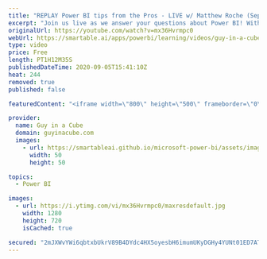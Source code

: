 ```yaml
---
title: "REPLAY Power BI tips from the Pros - LIVE w/ Matthew Roche (Sept 5, 2020)"
excerpt: "Join us live as we answer your questions about Power BI! With special guest, Matthew Roche!  Connect with Matthew: Twitter: https://twitter.com/SQLAllFather YouTube: https://www.youtube.com/channel/UCpsilPn-2qFlrYYuvyFkpPQ Website: https://ssbipolar.com/  💥 30 minutes: Open Q&A (Public) 💥 Then... Members"
originalUrl: https://youtube.com/watch?v=mx36Hvrmpc0
webUrl: https://smartable.ai/apps/powerbi/learning/videos/guy-in-a-cube-replay-power-bi-tips-from-the-pros-live-w-matthew-roche-sept-5-2020/
type: video
price: Free
length: PT1H12M35S
publishedDateTime: 2020-09-05T15:41:10Z
heat: 244
removed: true
published: false

featuredContent: "<iframe width=\"800\" height=\"500\" frameborder=\"0\" src=\"https://www.youtube.com/embed/mx36Hvrmpc0\" allow=\"accelerometer; autoplay; encrypted-media; gyroscope; picture-in-picture\" allowfullscreen></iframe>"

provider:
  name: Guy in a Cube
  domain: guyinacube.com
  images:
    - url: https://smartableai.github.io/microsoft-power-bi/assets/images/organizations/guyinacube.com-50x50.jpg
      width: 50
      height: 50

topics:
  - Power BI

images:
  - url: https://i.ytimg.com/vi/mx36Hvrmpc0/maxresdefault.jpg
    width: 1280
    height: 720
    isCached: true

secured: "2mJXWvYWi6qbtxbUkrV89B4DYdc4HX5oyesbH6imumUKyDGHy4YUNt01ED7ATlpHs6D13kXEYSZ0oHCE4lmb8cEHdnzKLkCxRdv/qf8Yty92Wr0pjcqmlreKRBbqeYciCx5+afssZ6oZocPyIuF5r9ZRXSG47haY4/MkQ+7J9Q7SH1Pb1uCWU6m90J64l/OoGiVfND8dVQahLc+e9K1TBtmsER6yZYPu5Ql2QVsBtIJes1GEQOvguYOkAMGir2cgHhl58wuIoWuICrttm9qpIpfM7cdBVUS0S9nfkgDrApx0zego1qJtQD/qfUsfqsZjJWTpJFtQh6qH2E6yhuCQcgjbBY/E28LbK26NItPFB9HWZ4APEPjL4o7CgWTPUj9F7Xhgqs2D7jaecgewmkfhRLQaYRuDqtoEWnsWf0/jXJo=;kYnYMiNcuMqyQSfQZUOUxQ=="
---
```


